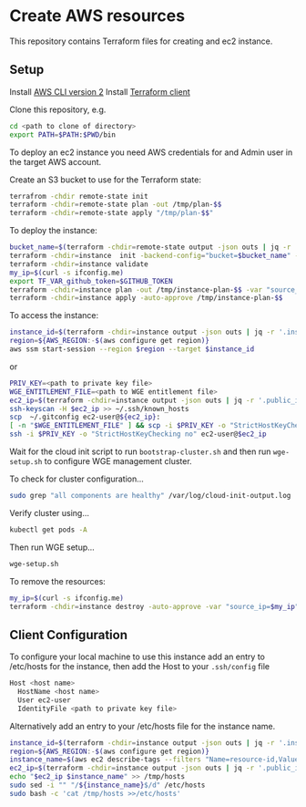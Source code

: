 # Create AWS resources

This repository contains Terraform files for creating and ec2 instance.

## Setup

Install [AWS CLI version 2](https://docs.aws.amazon.com/cli/latest/userguide/install-cliv2-mac.html)
Install [Terraform client](https://learn.hashicorp.com/tutorials/terraform/install-cli)

Clone this repository, e.g.

```bash
cd <path to clone of directory>
export PATH=$PATH:$PWD/bin
```

To deploy an ec2 instance you need AWS credentials for and Admin user in the target AWS account.

Create an S3 bucket to use for the Terraform state:

```bash
terrafrom -chdir remote-state init
terraform -chdir=remote-state plan -out /tmp/plan-$$
terraform -chdir=remote-state apply "/tmp/plan-$$"
```

To deploy the instance:

```bash
bucket_name=$(terraform -chdir=remote-state output -json outs | jq -r '.bucket_id')
terraform -chdir=instance  init -backend-config="bucket=$bucket_name" -backend-config="key=instance"
terraform -chdir=instance validate
my_ip=$(curl -s ifconfig.me)
export TF_VAR_github_token=$GITHUB_TOKEN
terraform -chdir=instance plan -out /tmp/instance-plan-$$ -var "source_ip=$my_ip"
terraform -chdir=instance apply -auto-approve /tmp/instance-plan-$$
```

To access the instance:

```bash
instance_id=$(terraform -chdir=instance output -json outs | jq -r '.instance_id')
region=${AWS_REGION:-$(aws configure get region)}
aws ssm start-session --region $region --target $instance_id
```

or

```bash
PRIV_KEY=<path to private key file>
WGE_ENTITLEMENT_FILE=<path to WGE entitlement file>
ec2_ip=$(terraform -chdir=instance output -json outs | jq -r '.public_ip')
ssh-keyscan -H $ec2_ip >> ~/.ssh/known_hosts
scp  ~/.gitconfig ec2-user@${ec2_ip}:
[ -n "$WGE_ENTITLEMENT_FILE" ] && scp -i $PRIV_KEY -o "StrictHostKeyChecking no" $WGE_ENTITLEMENT_FILE ec2-user@${ec2_ip}:
ssh -i $PRIV_KEY -o "StrictHostKeyChecking no" ec2-user@$ec2_ip
```

Wait for the cloud init script to run `bootstrap-cluster.sh` and then run `wge-setup.sh` to configure WGE management cluster.

To check for cluster configuration...

```bash
sudo grep "all components are healthy" /var/log/cloud-init-output.log
```

Verify cluster using...

```bash
kubectl get pods -A
```

Then run WGE setup...

```bash
wge-setup.sh
```

To remove the resources:

```bash
my_ip=$(curl -s ifconfig.me)
terraform -chdir=instance destroy -auto-approve -var "source_ip=$my_ip"
```

## Client Configuration

To configure your local machine to use this instance add an entry to /etc/hosts for the instance, then add the Host to your `.ssh/config` file

```bash
Host <host name>
  HostName <host name>
  User ec2-user
  IdentityFile <path to private key file>
```

Alternatively add an entry to your /etc/hosts file for the instance name.

```bash
instance_id=$(terraform -chdir=instance output -json outs | jq -r '.instance_id')
region=${AWS_REGION:-$(aws configure get region)}
instance_name=$(aws ec2 describe-tags --filters "Name=resource-id,Values=${instance_id}" --region $region | jq -r '.Tags[] | select (."Key" == "Name")| .Value')
ec2_ip=$(terraform -chdir=instance output -json outs | jq -r '.public_ip')
echo "$ec2_ip $instance_name" >> /tmp/hosts
sudo sed -i "" "/${instance_name}$/d" /etc/hosts
sudo bash -c 'cat /tmp/hosts >>/etc/hosts'
```
